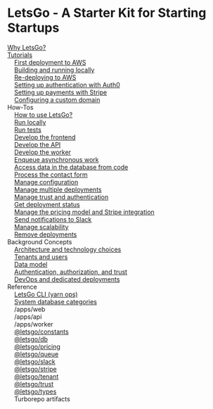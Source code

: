 # LetsGo - A Starter Kit for Starting Startups

[Why LetsGo?](./why.md)  
[Tutorials](tutorials.md)  
&nbsp;&nbsp;&nbsp;&nbsp;[First deployment to AWS](tutorials/first-deployment-to-aws.md)  
&nbsp;&nbsp;&nbsp;&nbsp;[Building and running locally](tutorials/building-and-running-locally.md)  
&nbsp;&nbsp;&nbsp;&nbsp;[Re-deploying to AWS](tutorials/re-deploying-to-aws.md)  
&nbsp;&nbsp;&nbsp;&nbsp;[Setting up authentication with Auth0](tutorials/setting-up-authentication-with-auth0.md)  
&nbsp;&nbsp;&nbsp;&nbsp;[Setting up payments with Stripe](tutorials/setting-up-payments-with-stripe.md)  
&nbsp;&nbsp;&nbsp;&nbsp;[Configuring a custom domain](tutorials/configuring-custom-domain.md)  
How-Tos  
&nbsp;&nbsp;&nbsp;&nbsp;[How to use LetsGo?](how-to/how-to-use-letsgo.md)  
&nbsp;&nbsp;&nbsp;&nbsp;[Run locally](how-to/run-locally.md)  
&nbsp;&nbsp;&nbsp;&nbsp;[Run tests](how-to/run-tests.md)  
&nbsp;&nbsp;&nbsp;&nbsp;[Develop the frontend](how-to/develop-the-frontend.md)  
&nbsp;&nbsp;&nbsp;&nbsp;[Develop the API](how-to/develop-the-api.md)  
&nbsp;&nbsp;&nbsp;&nbsp;[Develop the worker](how-to/develop-the-worker.md)  
&nbsp;&nbsp;&nbsp;&nbsp;[Enqueue asynchronous work](how-to/enqueue-asynchronous-work.md)  
&nbsp;&nbsp;&nbsp;&nbsp;[Access data in the database from code](how-to/access-data-in-the-database-from-code.md)  
&nbsp;&nbsp;&nbsp;&nbsp;[Process the contact form](how-to/process-the-contact-form.md)  
&nbsp;&nbsp;&nbsp;&nbsp;[Manage configuration](how-to/manage-configuration.md)  
&nbsp;&nbsp;&nbsp;&nbsp;[Manage multiple deployments](how-to/manage-multiple-deployments.md)  
&nbsp;&nbsp;&nbsp;&nbsp;[Manage trust and authentication](how-to/manage-trust-and-authentication.md)  
&nbsp;&nbsp;&nbsp;&nbsp;[Get deployment status](how-to/get-deployment-status.md)  
&nbsp;&nbsp;&nbsp;&nbsp;[Manage the pricing model and Stripe integration](how-to/manage-the-pricing-model.md)  
&nbsp;&nbsp;&nbsp;&nbsp;[Send notifications to Slack](how-to/send-notifications-to-slack.md)  
&nbsp;&nbsp;&nbsp;&nbsp;[Manage scalability](how-to/manage-scalability.md)  
&nbsp;&nbsp;&nbsp;&nbsp;[Remove deployments](how-to/remove-deployments.md)  
Background Concepts  
&nbsp;&nbsp;&nbsp;&nbsp;[Architecture and technology choices](backgound/architecture-and-technology-choices.md)  
&nbsp;&nbsp;&nbsp;&nbsp;[Tenants and users](./backgound/tenants-and-users.md)  
&nbsp;&nbsp;&nbsp;&nbsp;[Data model](backgound/data-model.md)  
&nbsp;&nbsp;&nbsp;&nbsp;[Authentication, authorization, and trust](./backgound/authentication-authorization-and-trust.md)  
&nbsp;&nbsp;&nbsp;&nbsp;[DevOps and dedicated deployments](./backgound/devops-and-dedicated-deployments.md)  
Reference  
&nbsp;&nbsp;&nbsp;&nbsp;[LetsGo CLI (yarn ops)](./reference/letsgo-cli.md)  
&nbsp;&nbsp;&nbsp;&nbsp;[System database categories](reference/system-database-categories.md)  
&nbsp;&nbsp;&nbsp;&nbsp;/apps/web  
&nbsp;&nbsp;&nbsp;&nbsp;/apps/api  
&nbsp;&nbsp;&nbsp;&nbsp;/apps/worker  
&nbsp;&nbsp;&nbsp;&nbsp;[@letsgo/constants](./reference/letsgo-constants/README.md)  
&nbsp;&nbsp;&nbsp;&nbsp;[@letsgo/db](./reference/letsgo-db/README.md)  
&nbsp;&nbsp;&nbsp;&nbsp;[@letsgo/pricing](./reference/letsgo-pricing/README.md)  
&nbsp;&nbsp;&nbsp;&nbsp;[@letsgo/queue](./reference/letsgo-queue/README.md)  
&nbsp;&nbsp;&nbsp;&nbsp;[@letsgo/slack](./reference/letsgo-slack/README.md)  
&nbsp;&nbsp;&nbsp;&nbsp;[@letsgo/stripe](./reference/letsgo-stripe/README.md)  
&nbsp;&nbsp;&nbsp;&nbsp;[@letsgo/tenant](./reference/letsgo-tenant/README.md)  
&nbsp;&nbsp;&nbsp;&nbsp;[@letsgo/trust](./reference/letsgo-trust/README.md)  
&nbsp;&nbsp;&nbsp;&nbsp;[@letsgo/types](./reference/letsgo-types/README.md)  
&nbsp;&nbsp;&nbsp;&nbsp;Turborepo artifacts
